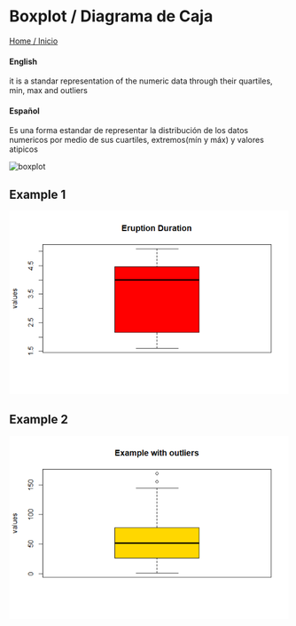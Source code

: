 # Boxplot / Diagrama de Caja

[Home / Inicio](https://github.com/TheGlitchCat/probability-and-statistics-R)

#### English
it is a standar representation of the numeric data through their quartiles, min, max and outliers
#### Español
Es una forma estandar de representar la distribución de los datos numericos por medio de sus cuartiles, extremos(mín y máx) y valores atipicos

![boxplot](https://miro.medium.com/max/18000/1*2c21SkzJMf3frPXPAR_gZA.png)

## Example 1
![example1](boxplot-1.png)
## Example 2
![example2](boxplot-2.png)